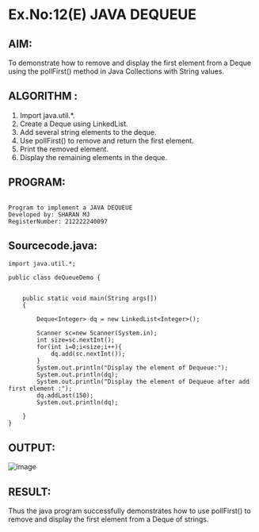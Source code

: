 # Ex.No:12(E)  JAVA DEQUEUE

## AIM:
To demonstrate how to remove and display the first element from a Deque using the pollFirst() method in Java Collections with String values.
## ALGORITHM :

1.	Import java.util.*.
2.	Create a Deque using LinkedList.
3.	Add several string elements to the deque.
4.	Use pollFirst() to remove and return the first element.
5.	Print the removed element.
6.	Display the remaining elements in the deque.

## PROGRAM:
 ```

Program to implement a JAVA DEQUEUE
Developed by: SHARAN MJ
RegisterNumber: 212222240097

```

## Sourcecode.java:
```
import java.util.*;

public class deQueueDemo {
	

	public static void main(String args[])
	{
	
		Deque<Integer> dq = new LinkedList<Integer>();
        
	    Scanner sc=new Scanner(System.in);
	    int size=sc.nextInt();
	    for(int i=0;i<size;i++){
	        dq.add(sc.nextInt());
	    }
	    System.out.println("Display the element of Dequeue:");
		System.out.println(dq);
        System.out.println("Display the element of Dequeue after add first element :");
        dq.addLast(150);
		System.out.println(dq);
		
	}
}
```

## OUTPUT:

![image](https://github.com/user-attachments/assets/1e62a533-9914-4388-a0d2-85efe9f57251)

## RESULT:

Thus the java program successfully demonstrates how to use pollFirst() to remove and display the first element from a Deque of strings.

